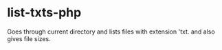 # list-txts-php
Goes through current directory and lists files with extension 'txt. and also gives file sizes.
